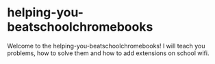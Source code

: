 # helping-you-beatschoolchromebooks




Welcome to the helping-you-beatschoolchromebooks! I will teach you problems, how to solve them and how to add extensions on school wifi.

